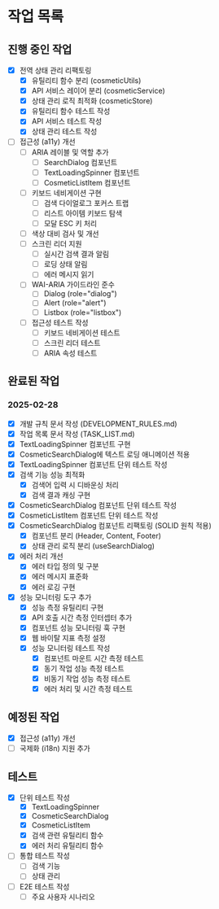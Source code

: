 # 작업 목록

## 진행 중인 작업
- [x] 전역 상태 관리 리팩토링
  - [x] 유틸리티 함수 분리 (cosmeticUtils)
  - [x] API 서비스 레이어 분리 (cosmeticService)
  - [x] 상태 관리 로직 최적화 (cosmeticStore)
  - [x] 유틸리티 함수 테스트 작성
  - [x] API 서비스 테스트 작성
  - [x] 상태 관리 테스트 작성
- [ ] 접근성 (a11y) 개선
  - [ ] ARIA 레이블 및 역할 추가
    - [ ] SearchDialog 컴포넌트
    - [ ] TextLoadingSpinner 컴포넌트
    - [ ] CosmeticListItem 컴포넌트
  - [ ] 키보드 네비게이션 구현
    - [ ] 검색 다이얼로그 포커스 트랩
    - [ ] 리스트 아이템 키보드 탐색
    - [ ] 모달 ESC 키 처리
  - [ ] 색상 대비 검사 및 개선
  - [ ] 스크린 리더 지원
    - [ ] 실시간 검색 결과 알림
    - [ ] 로딩 상태 알림
    - [ ] 에러 메시지 읽기
  - [ ] WAI-ARIA 가이드라인 준수
    - [ ] Dialog (role="dialog")
    - [ ] Alert (role="alert")
    - [ ] Listbox (role="listbox")
  - [ ] 접근성 테스트 작성
    - [ ] 키보드 네비게이션 테스트
    - [ ] 스크린 리더 테스트
    - [ ] ARIA 속성 테스트

## 완료된 작업
### 2025-02-28
- [x] 개발 규칙 문서 작성 (DEVELOPMENT_RULES.md)
- [x] 작업 목록 문서 작성 (TASK_LIST.md)
- [x] TextLoadingSpinner 컴포넌트 구현
- [x] CosmeticSearchDialog에 텍스트 로딩 애니메이션 적용
- [x] TextLoadingSpinner 컴포넌트 단위 테스트 작성
- [x] 검색 기능 성능 최적화
  - [x] 검색어 입력 시 디바운싱 처리
  - [x] 검색 결과 캐싱 구현
- [x] CosmeticSearchDialog 컴포넌트 단위 테스트 작성
- [x] CosmeticListItem 컴포넌트 단위 테스트 작성
- [x] CosmeticSearchDialog 컴포넌트 리팩토링 (SOLID 원칙 적용)
  - [x] 컴포넌트 분리 (Header, Content, Footer)
  - [x] 상태 관리 로직 분리 (useSearchDialog)
- [x] 에러 처리 개선
  - [x] 에러 타입 정의 및 구분
  - [x] 에러 메시지 표준화
  - [x] 에러 로깅 구현
- [x] 성능 모니터링 도구 추가
  - [x] 성능 측정 유틸리티 구현
  - [x] API 호출 시간 측정 인터셉터 추가
  - [x] 컴포넌트 성능 모니터링 훅 구현
  - [x] 웹 바이탈 지표 측정 설정
  - [x] 성능 모니터링 테스트 작성
    - [x] 컴포넌트 마운트 시간 측정 테스트
    - [x] 동기 작업 성능 측정 테스트
    - [x] 비동기 작업 성능 측정 테스트
    - [x] 에러 처리 및 시간 측정 테스트

## 예정된 작업
- [x] 접근성 (a11y) 개선
- [ ] 국제화 (i18n) 지원 추가

## 테스트
- [x] 단위 테스트 작성
  - [x] TextLoadingSpinner
  - [x] CosmeticSearchDialog
  - [x] CosmeticListItem
  - [x] 검색 관련 유틸리티 함수
  - [x] 에러 처리 유틸리티 함수
- [ ] 통합 테스트 작성
  - [ ] 검색 기능
  - [ ] 상태 관리
- [ ] E2E 테스트 작성
  - [ ] 주요 사용자 시나리오 
